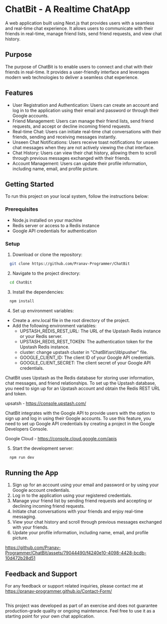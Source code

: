 
# ChatBit - A Realtime ChatApp

A web application built using Next.js that provides users with a seamless and real-time chat experience. It allows users to communicate with their friends in real-time, manage friend lists, send friend requests, and view chat history.

## Purpose
The purpose of ChatBit is to enable users to connect and chat with their friends in real-time. It provides a user-friendly interface and leverages modern web technologies to deliver a seamless chat experience.

## Features

- User Registration and Authentication: Users can create an account and log in to the application using their email and password or through their Google accounts.
- Friend Management: Users can manage their friend lists, send friend requests, and accept or decline incoming friend requests.
- Real-time Chat: Users can initiate real-time chat conversations with their friends, sending and receiving messages instantly.
- Unseen Chat Notifications: Users receive toast notifications for unseen chat messages when they are not actively viewing the chat interface.
- Chat History: Users can view their chat history, allowing them to scroll through previous messages exchanged with their friends.
- Account Management: Users can update their profile information, including name, email, and profile picture.

## Getting Started

To run this project on your local system, follow the instructions below:

### Prerequisites

* Node.js installed on your machine
* Redis server or access to a Redis instance
* Google API credentials for authentication

### Setup

1. Download or clone the repository:

```bash
  git clone https://github.com/Pranav-Programmer/ChatBit
```

2. Navigate to the project directory:

```bash
  cd ChatBit
```

3. Install the dependencies:

```bash
  npm install
```

4. Set up environment variables:

- Create a .env.local file in the root directory of the project.
- Add the following environment variables:
    - UPSTASH_REDIS_REST_URL: The URL of the Upstash Redis instance or your Redis server.
    - UPSTASH_REDIS_REST_TOKEN: The authentication token for the Upstash Redis instance.
    - cluster: change upstash cluster in "ChatBit\src\lib\pusher" file.
    - GOOGLE_CLIENT_ID: The client ID of your Google API credentials.
    - GOOGLE_CLIENT_SECRET: The client secret of your Google API credentials.

ChatBit uses Upstash as the Redis database for storing user information, chat messages, and friend relationships. To set up the Upstash database, you need to sign up for an Upstash account and obtain the Redis REST URL and token.

upsatsh - https://console.upstash.com/

ChatBit integrates with the Google API to provide users with the option to sign up and log in using their Google accounts. To use this feature, you need to set up Google API credentials by creating a project in the Google Developers Console.

Google Cloud - https://console.cloud.google.com/apis

5. Start the development server:

```bash
  npm run dev
```
## Running the App

1. Sign up for an account using your email and password or by using your Google account credentials.
2. Log in to the application using your registered credentials.
3. Manage your friend list by sending friend requests and accepting or declining incoming friend requests.
4. Initiate chat conversations with your friends and enjoy real-time messaging.
5. View your chat history and scroll through previous messages exchanged with your friends.
6. Update your profile information, including name, email, and profile picture.


https://github.com/Pranav-Programmer/ChatBit/assets/79044490/f4240e10-4098-4428-bcdb-10d472b28d51


## Feedback and Support

For any feedback or support related inquiries, please contact me at https://pranav-programmer.github.io/Contact-Form/


## 

This project was developed as part of an exercise and does not guarantee production-grade quality or ongoing maintenance. Feel free to use it as a starting point for your own chat application.
